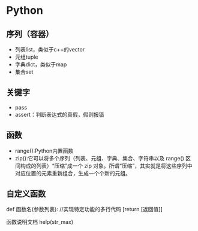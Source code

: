 # Python
## 序列（容器）
- 列表list，类似于c++的vector
- 元组tuple
- 字典dict，类似于map
- 集合set
## 关键字
- pass
- assert：判断表达式的真假，假则报错
## 函数
- range():Python内置函数
- zip():它可以将多个序列（列表、元组、字典、集合、字符串以及 range() 区间构成的列表）“压缩”成一个 zip 对象。所谓“压缩”，其实就是将这些序列中对应位置的元素重新组合，生成一个个新的元组。
## 自定义函数
def 函数名(参数列表):
    //实现特定功能的多行代码
    [return [返回值]]

函数说明文档
help(str_max)
## 